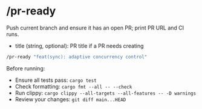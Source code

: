 # /pr-ready

Push current branch and ensure it has an open PR; print PR URL and CI runs.

- title (string, optional): PR title if a PR needs creating

```bash
/pr-ready "feat(sync): adaptive concurrency control"
```

Before running:
- Ensure all tests pass: `cargo test`
- Check formatting: `cargo fmt --all -- --check`
- Run clippy: `cargo clippy --all-targets --all-features -- -D warnings`
- Review your changes: `git diff main...HEAD`

